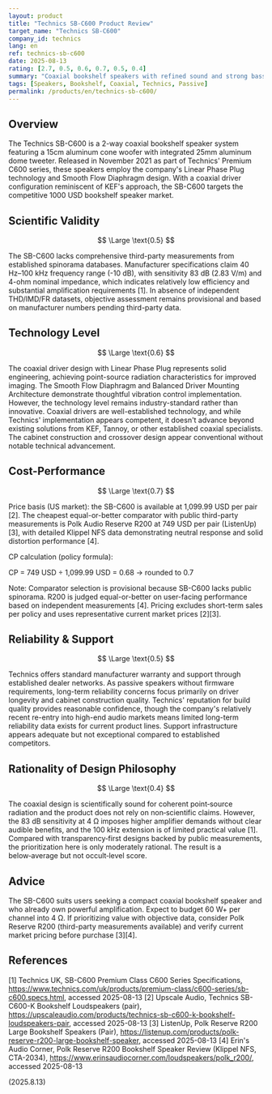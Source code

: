 ```yaml
---
layout: product
title: "Technics SB-C600 Product Review"
target_name: "Technics SB-C600"
company_id: technics
lang: en
ref: technics-sb-c600
date: 2025-08-13
rating: [2.7, 0.5, 0.6, 0.7, 0.5, 0.4]
summary: "Coaxial bookshelf speakers with refined sound and strong bass performance, though requiring substantial amplification power and facing intense competition from similarly priced alternatives."
tags: [Speakers, Bookshelf, Coaxial, Technics, Passive]
permalink: /products/en/technics-sb-c600/
---
```


## Overview

The Technics SB-C600 is a 2-way coaxial bookshelf speaker system featuring a 15cm aluminum cone woofer with integrated 25mm aluminum dome tweeter. Released in November 2021 as part of Technics' Premium C600 series, these speakers employ the company's Linear Phase Plug technology and Smooth Flow Diaphragm design. With a coaxial driver configuration reminiscent of KEF's approach, the SB-C600 targets the competitive 1000 USD bookshelf speaker market.

## Scientific Validity

$$ \Large \text{0.5} $$

The SB-C600 lacks comprehensive third-party measurements from established spinorama databases. Manufacturer specifications claim 40 Hz–100 kHz frequency range (-10 dB), with sensitivity 83 dB (2.83 V/m) and 4-ohm nominal impedance, which indicates relatively low efficiency and substantial amplification requirements [1]. In absence of independent THD/IMD/FR datasets, objective assessment remains provisional and based on manufacturer numbers pending third-party data.

## Technology Level

$$ \Large \text{0.6} $$

The coaxial driver design with Linear Phase Plug represents solid engineering, achieving point-source radiation characteristics for improved imaging. The Smooth Flow Diaphragm and Balanced Driver Mounting Architecture demonstrate thoughtful vibration control implementation. However, the technology level remains industry-standard rather than innovative. Coaxial drivers are well-established technology, and while Technics' implementation appears competent, it doesn't advance beyond existing solutions from KEF, Tannoy, or other established coaxial specialists. The cabinet construction and crossover design appear conventional without notable technical advancement.

## Cost-Performance

$$ \Large \text{0.7} $$

Price basis (US market): the SB-C600 is available at 1,099.99 USD per pair [2]. The cheapest equal-or-better comparator with public third-party measurements is Polk Audio Reserve R200 at 749 USD per pair (ListenUp) [3], with detailed Klippel NFS data demonstrating neutral response and solid distortion performance [4].

CP calculation (policy formula):

CP = 749 USD ÷ 1,099.99 USD = 0.68 → rounded to 0.7

Note: Comparator selection is provisional because SB-C600 lacks public spinorama. R200 is judged equal-or-better on user-facing performance based on independent measurements [4]. Pricing excludes short-term sales per policy and uses representative current market prices [2][3].

## Reliability & Support

$$ \Large \text{0.5} $$

Technics offers standard manufacturer warranty and support through established dealer networks. As passive speakers without firmware requirements, long-term reliability concerns focus primarily on driver longevity and cabinet construction quality. Technics' reputation for build quality provides reasonable confidence, though the company's relatively recent re-entry into high-end audio markets means limited long-term reliability data exists for current product lines. Support infrastructure appears adequate but not exceptional compared to established competitors.

## Rationality of Design Philosophy

$$ \Large \text{0.4} $$

The coaxial design is scientifically sound for coherent point‑source radiation and the product does not rely on non‑scientific claims. However, the 83 dB sensitivity at 4 Ω imposes higher amplifier demands without clear audible benefits, and the 100 kHz extension is of limited practical value [1]. Compared with transparency‑first designs backed by public measurements, the prioritization here is only moderately rational. The result is a below‑average but not occult‑level score.

## Advice

The SB-C600 suits users seeking a compact coaxial bookshelf speaker and who already own powerful amplification. Expect to budget 60 W+ per channel into 4 Ω. If prioritizing value with objective data, consider Polk Reserve R200 (third-party measurements available) and verify current market pricing before purchase [3][4].

## References

[1] Technics UK, SB-C600 Premium Class C600 Series Specifications, https://www.technics.com/uk/products/premium-class/c600-series/sb-c600.specs.html, accessed 2025-08-13
[2] Upscale Audio, Technics SB-C600-K Bookshelf Loudspeakers (pair), https://upscaleaudio.com/products/technics-sb-c600-k-bookshelf-loudspeakers-pair, accessed 2025-08-13
[3] ListenUp, Polk Reserve R200 Large Bookshelf Speakers (Pair), https://listenup.com/products/polk-reserve-r200-large-bookshelf-speaker, accessed 2025-08-13
[4] Erin's Audio Corner, Polk Reserve R200 Bookshelf Speaker Review (Klippel NFS, CTA-2034), https://www.erinsaudiocorner.com/loudspeakers/polk_r200/, accessed 2025-08-13

(2025.8.13)